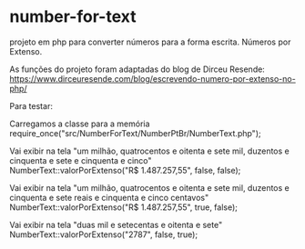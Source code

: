 # number-for-text
projeto em php para converter números para a forma escrita. Números por Extenso.

As funções do projeto foram adaptadas do blog de Dirceu Resende: https://www.dirceuresende.com/blog/escrevendo-numero-por-extenso-no-php/

Para testar:

Carregamos a classe para a memória<br>
require_once("src/NumberForText/NumberPtBr/NumberText.php");

Vai exibir na tela "um milhão, quatrocentos e oitenta e sete mil, duzentos e cinquenta e sete e cinquenta e cinco"<br>
NumberText::valorPorExtenso("R$ 1.487.257,55", false, false);

Vai exibir na tela "um milhão, quatrocentos e oitenta e sete mil, duzentos e cinquenta e sete reais e cinquenta e cinco centavos"<br>
NumberText::valorPorExtenso("R$ 1.487.257,55", true, false);

Vai exibir na tela "duas mil e setecentas e oitenta e sete"<br>
NumberText::valorPorExtenso("2787", false, true);
